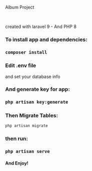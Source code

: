 <p>Album Project</p>
<br>
<p>created with laravel 9 - And PHP 8</p>

<h3>To install app and dependencies:<h3>

```sh
composer install
```

<h3>Edit .env file</h3>
<p>and set your database info</p>

<h3>And generate key for app:<h3>

```sh
php artisan key:generate
```

<h3>Then Migrate Tables:</h3>

```sh
php artisan migrate
```

<h3>then run:<h3>

```sh
php artisan serve
```

<h4>And Enjoy!</h4>